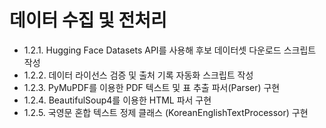 # 데이터 수집 및 전처리

- 1.2.1. Hugging Face Datasets API를 사용해 후보 데이터셋 다운로드 스크립트 작성
- 1.2.2. 데이터 라이선스 검증 및 출처 기록 자동화 스크립트 작성
- 1.2.3. PyMuPDF를 이용한 PDF 텍스트 및 표 추출 파서(Parser) 구현
- 1.2.4. BeautifulSoup4를 이용한 HTML 파서 구현
- 1.2.5. 국영문 혼합 텍스트 정제 클래스 (KoreanEnglishTextProcessor) 구현